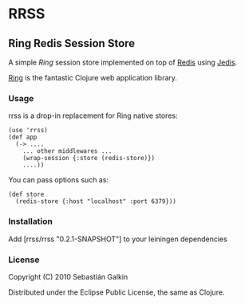 # RRSS

## Ring Redis Session Store

A simple *Ring* session store implemented on top of
[Redis](http://code.google.com/p/redis/) using
[Jedis](https://github.com/xetorthio/jedis).

[Ring](https://github.com/mmcgrana/ring) is the fantastic Clojure web application
library.

### Usage

rrss is a drop-in replacement for Ring native stores:

    (use 'rrss)
    (def app
      (-> ....
        ... other middlewares ...
        (wrap-session {:store (redis-store)})
        ....))

You can pass options such as:

    (def store
      (redis-store {:host "localhost" :port 6379}))

### Installation

Add [rrss/rrss "0.2.1-SNAPSHOT"] to your leiningen dependencies

### License

Copyright (C) 2010 Sebastián Galkin

Distributed under the Eclipse Public License, the same as Clojure.
